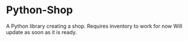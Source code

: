 # Python-Shop
A Python library creating a shop. Requires inventory to work for now
Will update as soon as it is ready.